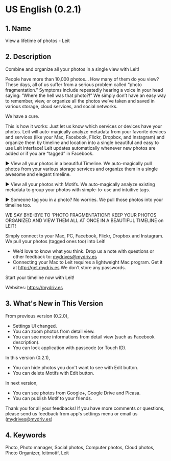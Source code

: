US English (0.2.1)
==================

## 1. Name
View a lifetime of photos - Leit

## 2. Description
Combine and organize all your photos in a single view with Leit!

People have more than 10,000 photos... How many of them do you view? These days, all of us suffer from a serious problem called “photo fragmentation.” Symptoms include repeatedly hearing a voice in your head saying: “Where the hell was that photo?!” We simply don’t have an easy way to remember, view, or organize all the photos we’ve taken and saved in various storage, cloud services, and social networks.

We have a cure.
    
This is how it works: Just let us know which services or devices have your photos. Leit will auto-magically analyze metadata from your favorite devices and services (like your Mac, Facebook, Flickr, Dropbox, and Instagram) and organize them by timeline and location into a single beautiful and easy to use Leit interface! Leit updates automatically whenever new photos are added or if you are “tagged” in Facebook.

▶ View all your photos in a beautiful Timeline. We auto-magically pull photos from your various storage services and organize them in a single awesome and elegant timeline.

▶ View all your photos with Motifs. We auto-magically analyze existing metadata to group your photos with simple-to-use and intuitive tags.

▶ Someone tag you in a photo? No worries. We pull those photos into your timeline too.

WE SAY BYE-BYE TO 'PHOTO FRAGMENTATION'!  KEEP YOUR PHOTOS ORGANIZED AND VIEW THEM ALL AT ONCE IN A BEAUTIFUL TIMELINE on LEIT! 

Simply connect to your Mac, PC, Facebook, Flickr,  Dropbox and Instagram. We pull your photos (tagged ones too) into Leit!

* We’d love to know what you think. Drop us a note with questions or other feedback to: mydrives@mydriv.es
* Connecting your Mac to Leit requires a lightweight Mac program. Get it at http://get.mydriv.es  We don't store any passwords.

Start your timeline now with Leit!

Websites: https://mydriv.es

## 3. What's New in This Version
From previous version (0.2.0),
- Settings UI changed.
- You can zoom photos from detail view.
- You can see more informations from detail view (such as Facebook description).
- You can lock application with passcode (or Touch ID).

In this version (0.2.1),
- You can hide photos you don't want to see with Edit button.
- You can delete Motifs with Edit button.

In next version, 
- You can see photos from Google+, Google Drive and Picasa.
- You can publish Motif to your friends.

Thank you for all your feedbacks!
If you have more comments or questions, 
please send us feedback from app's settings menu or email us (mydrives@mydriv.es)

## 4. Keywords
Photo, Photo manager, Social photos, Computer photos, Cloud photos, Photo Organizer, leitmotif, Leit

